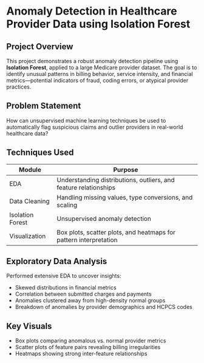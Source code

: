 # Anomaly Detection in Healthcare Provider Data using Isolation Forest

## Project Overview  
This project demonstrates a robust anomaly detection pipeline using **Isolation Forest**, applied to a large Medicare provider dataset. The goal is to identify unusual patterns in billing behavior, service intensity, and financial metrics—potential indicators of fraud, coding errors, or atypical provider practices.

## Problem Statement  
How can unsupervised machine learning techniques be used to automatically flag suspicious claims and outlier providers in real-world healthcare data?

## Techniques Used

| Module | Purpose |
|--------|--------|
| EDA | Understanding distributions, outliers, and feature relationships |
| Data Cleaning | Handling missing values, type conversions, and scaling |
| Isolation Forest | Unsupervised anomaly detection |
| Visualization | Box plots, scatter plots, and heatmaps for pattern interpretation |

## Exploratory Data Analysis
Performed extensive EDA to uncover insights:
- Skewed distributions in financial metrics  
- Correlation between submitted charges and payments  
- Anomalies clustered away from high-density normal groups  
- Breakdown of anomalies by provider demographics and HCPCS codes

## Key Visuals
- Box plots comparing anomalous vs. normal provider metrics  
- Scatter plots of feature pairs revealing billing irregularities  
- Heatmaps showing strong inter-feature relationships  
